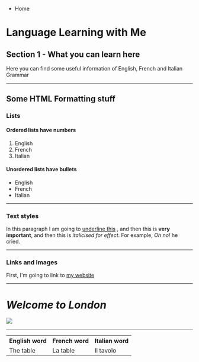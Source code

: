 <ul class="breadcrumb">
  <li>Home</li>
  </ul>

<h1>Language Learning with Me</h1>
<h2>Section 1 - What you can learn here</h2>
<p>Here you can find some useful information of English, French and Italian Grammar</p>

<hr>

<h2>Some HTML Formatting stuff</h2>
<h3>Lists</h3>
<h4>Ordered lists have numbers</h4>
<ol>
  <li>English</li>
  <li>French</li>
  <li>Italian</li>
</ol>


<h4>Unordered lists have bullets</h4>
<ul>
   <li>English</li>
   <li>French</li>
   <li>Italian</li>
</ul>

<hr>

<h3>Text styles</h3>
<p>In this paragraph I am going to <u>underline this</u> , and then this is <strong>very important</strong>, and then this is <em> italicised for effect</em>. For example, <em>Oh no!</em> he cried.</p>

<hr>

<h3>Links and Images</h3>
<p>First, I'm going to link to <a href="https://oscartuli.github.io/TheHermitReborn">my website</a></p>

<hr>

<h1><em><strong>Welcome to London</strong></em></h1>

<img src="https://upload.wikimedia.org/wikipedia/commons/d/dc/London_Underground_Tube_Train_approaching.gif" />

<hr>

<table style="width:100%">
  <tr>
    <th>English word</th>
    <th>French word</th> 
    <th>Italian word</th>
  </tr>
  <tr>
    <td>The table</td>
    <td>La table</td>
    <td>Il tavolo</td>
  </tr>
 </table>







